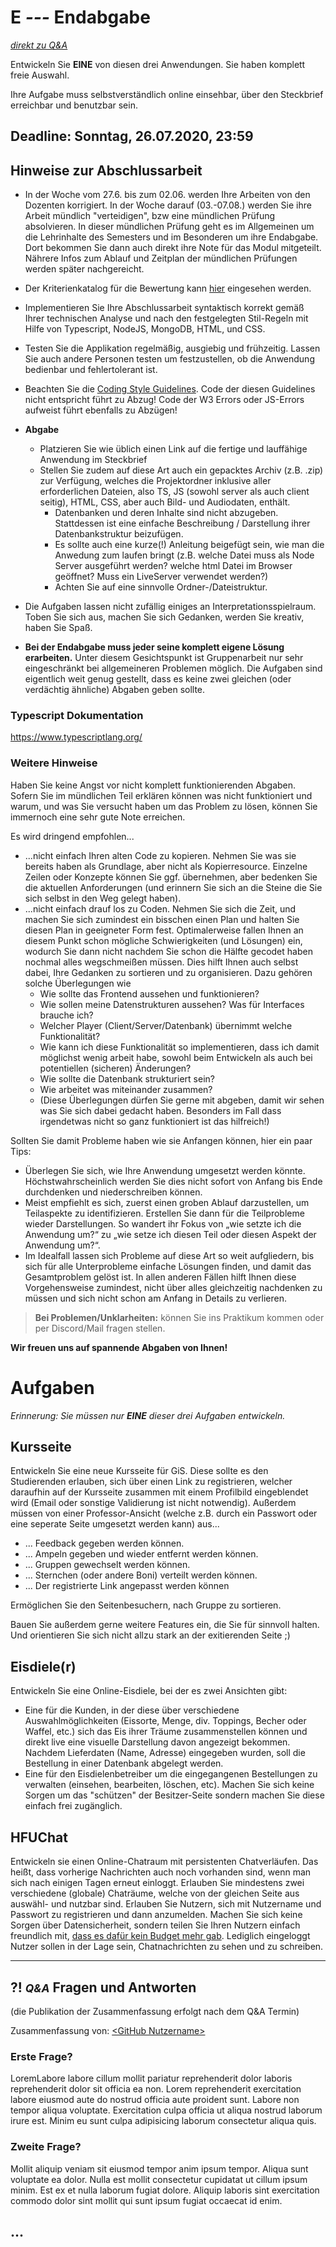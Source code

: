 # **E _---_** Endabgabe

*[direkt zu Q&A](#-qa-fragen-und-antworten)*

Entwickeln Sie **EINE** von diesen drei Anwendungen. Sie haben komplett freie Auswahl.

Ihre Aufgabe muss selbstverständlich online einsehbar, über den Steckbrief erreichbar und benutzbar sein.

## Deadline: Sonntag, 26.07.2020, 23:59

## Hinweise zur Abschlussarbeit

- In der Woche vom 27.6. bis zum 02.06. werden Ihre Arbeiten von den Dozenten korrigiert. In der Woche darauf (03.-07.08.) werden Sie ihre Arbeit mündlich "verteidigen", bzw eine mündlichen Prüfung absolvieren. In dieser mündlichen Prüfung geht es im Allgemeinen um die Lehrinhalte des Semesters und im Besonderen um ihre Endabgabe. Dort bekommen Sie dann auch direkt ihre Note für das Modul mitgeteilt. Nährere Infos zum Ablauf und Zeitplan der mündlichen Prüfungen werden später nachgereicht.

- Der Kriterienkatalog für die Bewertung kann [hier](Kriterienkatalog) eingesehen werden.

- Implementieren Sie Ihre Abschlussarbeit syntaktisch korrekt gemäß Ihrer technischen Analyse und nach den festgelegten Stil-Regeln mit Hilfe von Typescript, NodeJS, MongoDB, HTML, und CSS.
- Testen Sie die Applikation regelmäßig, ausgiebig und frühzeitig. Lassen Sie auch andere Personen testen um festzustellen, ob die Anwendung bedienbar und fehlertolerant ist. 
- Beachten Sie die [Coding Style Guidelines](https://hs-furtwangen.github.io/GIS-SoSe-2020/codingstyle/). Code der diesen Guidelines nicht entspricht führt zu Abzug! Code der W3 Errors oder JS-Errors aufweist führt ebenfalls zu Abzügen!
- **Abgabe**
  - Platzieren Sie wie üblich einen Link auf die fertige und lauffähige Anwendung im Steckbrief
  - Stellen Sie zudem auf diese Art auch ein gepacktes Archiv (z.B. .zip) zur Verfügung, welches die Projektordner inklusive aller erforderlichen Dateien, also TS, JS (sowohl server als auch client seitig), HTML, CSS, aber auch Bild- und Audiodaten, enthält. 
    - Datenbanken und deren Inhalte sind nicht abzugeben. Stattdessen ist eine einfache Beschreibung / Darstellung ihrer Datenbankstruktur beizufügen.
    - Es sollte auch eine kurze(!) Anleitung beigefügt sein, wie man die Anwedung zum laufen bringt (z.B. welche Datei muss als Node Server ausgeführt werden? welche html Datei im Browser geöffnet? Muss ein LiveServer verwendet werden?)
    - Achten Sie auf eine sinnvolle Ordner-/Dateistruktur.

- Die Aufgaben lassen nicht zufällig einiges an Interpretationsspielraum. Toben Sie sich aus, machen Sie sich Gedanken, werden Sie kreativ, haben Sie Spaß.
- **Bei der Endabgabe muss jeder seine komplett eigene Lösung erarbeiten.** Unter diesem Gesichtspunkt ist Gruppenarbeit nur sehr eingeschränkt bei allgemeineren Problemen möglich. Die Aufgaben sind eigentlich weit genug gestellt, dass es keine zwei gleichen (oder verdächtig ähnliche) Abgaben geben sollte.

### Typescript Dokumentation

https://www.typescriptlang.org/

### Weitere Hinweise

Haben Sie keine Angst vor nicht komplett funktionierenden Abgaben. Sofern Sie im mündlichen Teil erklären können was nicht funktioniert und warum, und was Sie versucht haben um das Problem zu lösen, können Sie immernoch eine sehr gute Note erreichen.

Es wird dringend empfohlen...
- ...nicht einfach Ihren alten Code zu kopieren. Nehmen Sie was sie bereits haben als Grundlage, aber nicht als Kopierresource. Einzelne Zeilen oder Konzepte können Sie ggf. übernehmen, aber bedenken Sie die aktuellen Anforderungen (und erinnern Sie sich an die Steine die Sie sich selbst in den Weg gelegt haben).
- ...nicht einfach drauf los zu Coden. Nehmen Sie sich die Zeit, und machen Sie sich zumindest ein bisschen einen Plan und halten Sie diesen Plan in geeigneter Form fest. Optimalerweise fallen Ihnen an diesem Punkt schon mögliche Schwierigkeiten (und Lösungen) ein, wodurch Sie dann nicht nachdem Sie schon die Hälfte gecodet haben nochmal alles wegschmeißen müssen. Dies hilft Ihnen auch selbst dabei, Ihre Gedanken zu sortieren und zu organisieren. Dazu gehören solche Überlegungen wie
  - Wie sollte das Frontend aussehen und funktionieren?
  - Wie sollen meine Datenstrukturen aussehen? Was für Interfaces brauche ich?
  - Welcher Player (Client/Server/Datenbank) übernimmt welche Funktionalität?
  - Wie kann ich diese Funktionalität so implementieren, dass ich damit möglichst wenig arbeit habe, sowohl beim Entwickeln als auch bei potentiellen (sicheren) Änderungen? 
  - Wie sollte die Datenbank strukturiert sein?  
  - Wie arbeitet was miteinander zusammen?
  - (Diese Überlegungen dürfen Sie gerne mit abgeben, damit wir sehen was Sie sich dabei gedacht haben. Besonders im Fall dass irgendetwas nicht so ganz funktioniert ist das hilfreich!)

Sollten Sie damit Probleme haben wie sie Anfangen können, hier ein paar Tips:

- Überlegen Sie sich, wie Ihre Anwendung umgesetzt werden könnte. Höchstwahrscheinlich werden Sie dies nicht sofort von Anfang bis Ende durchdenken und niederschreiben können.
- Meist empfiehlt es sich, zuerst einen groben Ablauf darzustellen, um Teilaspekte zu identifizieren. Erstellen Sie dann für die Teilprobleme wieder Darstellungen. So wandert ihr Fokus von „wie setzte ich die Anwendung um?“ zu „wie setze ich diesen Teil oder diesen Aspekt der Anwendung um?“. 
- Im Idealfall lassen sich Probleme auf diese Art so weit aufgliedern, bis sich für alle Unterprobleme einfache Lösungen finden, und damit das Gesamtproblem gelöst ist. In allen anderen Fällen hilft Ihnen diese Vorgehensweise zumindest, nicht über alles gleichzeitig nachdenken zu müssen und sich nicht schon am Anfang in Details zu verlieren.

>**Bei Problemen/Unklarheiten:** können Sie ins Praktikum kommen oder per Discord/Mail fragen stellen.

**Wir freuen uns auf spannende Abgaben von Ihnen!**

# Aufgaben

_Erinnerung: Sie müssen nur **EINE** dieser drei Aufgaben entwickeln._

## Kursseite

Entwickeln Sie eine neue Kursseite für GiS. Diese sollte es den Studierenden erlauben, sich über einen Link zu registrieren, welcher daraufhin auf der Kursseite zusammen mit einem Profilbild eingeblendet wird (Email oder sonstige Validierung ist nicht notwendig). Außerdem müssen von einer Professor-Ansicht (welche z.B. durch ein Passwort oder eine seperate Seite umgesetzt werden kann) aus...
- ... Feedback gegeben werden können.
- ... Ampeln gegeben und wieder entfernt werden können.
- ... Gruppen gewechselt werden können.
- ... Sternchen (oder andere Boni) verteilt werden können.
- ... Der registrierte Link angepasst werden können

Ermöglichen Sie den Seitenbesuchern, nach Gruppe zu sortieren.

Bauen Sie außerdem gerne weitere Features ein, die Sie für sinnvoll halten. Und orientieren Sie sich nicht allzu stark an der exitierenden Seite ;)

## Eisdiele(r)

Entwickeln Sie eine Online-Eisdiele, bei der es zwei Ansichten gibt:
- Eine für die Kunden, in der diese über verschiedene Auswahlmöglichkeiten (Eissorte, Menge, div. Toppings, Becher oder Waffel, etc.) sich das Eis ihrer Träume zusammenstellen können und direkt live eine visuelle Darstellung davon angezeigt bekommen. Nachdem Lieferdaten (Name, Adresse) eingegeben wurden, soll die Bestellung in einer Datenbank abgelegt werden.
- Eine für den Eisdielenbetreiber um die eingegangenen Bestellungen zu verwalten (einsehen, bearbeiten, löschen, etc). Machen Sie sich keine Sorgen um das "schützen" der Besitzer-Seite sondern machen Sie diese einfach frei zugänglich.

## HFUChat

Entwickeln sie einen Online-Chatraum mit persistenten Chatverläufen. Das heißt, dass vorherige Nachrichten auch noch vorhanden sind, wenn man sich nach einigen Tagen erneut einloggt. Erlauben Sie mindestens zwei verschiedene (globale) Chaträume, welche von der gleichen Seite aus auswähl- und nutzbar sind. Erlauben Sie Nutzern, sich mit Nutzername und Passwort zu registrieren und dann anzumelden. Machen Sie sich keine Sorgen über Datensicherheit, sondern teilen Sie Ihren Nutzern einfach freundlich mit, [dass es dafür kein Budget mehr gab](https://pics.me.me/pick-a-password-dont-reuse-your-bank-password-we-didnt-45247832.png).
Lediglich eingeloggt Nutzer sollen in der Lage sein, Chatnachrichten zu sehen und zu schreiben.


---

## **?! _<small>Q&A</small>_** Fragen und Antworten

(die Publikation der Zusammenfassung erfolgt nach dem Q&A Termin)

Zusammenfassung von: [&lt;GitHub Nutzername&gt;](https://github.com/link-zu-github-profil)

### Erste Frage?
LoremLabore labore cillum mollit pariatur reprehenderit dolor laboris reprehenderit dolor sit officia ea non. Lorem reprehenderit exercitation labore eiusmod aute do nostrud officia aute proident sunt. Labore non tempor aliqua voluptate. Exercitation culpa officia ut aliqua nostrud laborum irure est. Minim eu sunt culpa adipisicing laborum consectetur aliqua quis.

### Zweite Frage?
Mollit aliquip veniam sit eiusmod tempor anim ipsum tempor. Aliqua sunt voluptate ea dolor. Nulla est mollit consectetur cupidatat ut cillum ipsum minim. Est ex et nulla laborum fugiat dolore. Aliquip laboris sint exercitation commodo dolor sint mollit qui sunt ipsum fugiat occaecat id enim.

## ...
